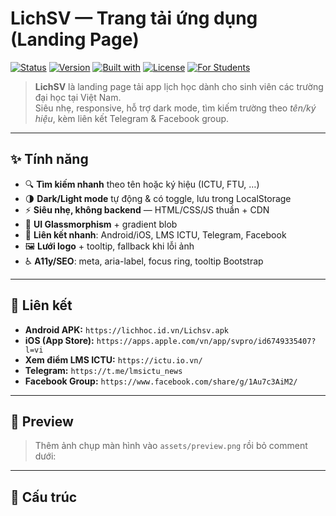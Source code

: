 # LichSV — Trang tải ứng dụng (Landing Page)

[![Status](https://img.shields.io/badge/status-stable-10b981)](#)
[![Version](https://img.shields.io/badge/version-1.1.7-0ea5e9)](#)
[![Built with](https://img.shields.io/badge/Bootstrap-5.3.3-7952b3)](#)
[![License](https://img.shields.io/badge/license-MIT-000)](#license)
[![For Students](https://img.shields.io/badge/for-students-2563eb)](#)

> **LichSV** là landing page tải app lịch học dành cho sinh viên các trường đại học tại Việt Nam.  
> Siêu nhẹ, responsive, hỗ trợ dark mode, tìm kiếm trường theo *tên/ký hiệu*, kèm liên kết Telegram & Facebook group.

---

## ✨ Tính năng

- 🔍 **Tìm kiếm nhanh** theo tên hoặc ký hiệu (ICTU, FTU, …)
- 🌗 **Dark/Light mode** tự động & có toggle, lưu trong LocalStorage
- ⚡ **Siêu nhẹ, không backend** — HTML/CSS/JS thuần + CDN
- 🧩 **UI Glassmorphism** + gradient blob
- 🧭 **Liên kết nhanh**: Android/iOS, LMS ICTU, Telegram, Facebook
- 🖼️ **Lưới logo** + tooltip, fallback khi lỗi ảnh
- ♿ **A11y/SEO**: meta, aria-label, focus ring, tooltip Bootstrap

---

## 🔗 Liên kết

- **Android APK:** `https://lichhoc.id.vn/Lichsv.apk`  
- **iOS (App Store):** `https://apps.apple.com/vn/app/svpro/id6749335407?l=vi`  
- **Xem điểm LMS ICTU:** `https://ictu.io.vn/`  
- **Telegram:** `https://t.me/lmsictu_news`  
- **Facebook Group:** `https://www.facebook.com/share/g/1Au7c3AiM2/`

---

## 📸 Preview

> Thêm ảnh chụp màn hình vào `assets/preview.png` rồi bỏ comment dưới:

<!-- ![Preview](./assets/preview.png) -->

---

## 🧱 Cấu trúc

